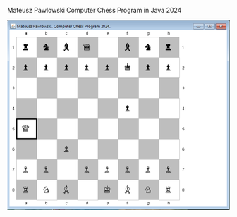 Mateusz Pawlowski Computer Chess Program in Java 2024

![alt text](https://github.com/mateuszpawlowski-programmer/ComputerChessProgram/blob/main/Chess_01.png?raw=true)
